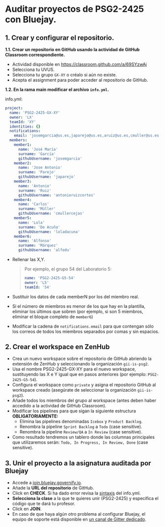 
# Auditar proyectos de PSG2-2425 con Bluejay.

## 1. Crear y configurar el repositorio.

**1.1. Crear un repositorio en GitHub usando la actividad de GitHub Classroom correspondiente.**

- Actividad disponible en https://classroom.github.com/a/69SYzwAj
- Selecciona tu UVUS.
- Selecciona tu grupo `GX-XY` o créalo si aún no existe.
- Acepta el assignment para poder acceder al repositorio de GitHub.

**1.2. En la rama main modificar el archivo `info.yml`.**

info.yml:
```yaml
project:
  name: 'PSG2-2425-GX-XY'
  owner: 'LX'
  teamId: 'XY'
  identities: {}
  notifications:
    email: 'josemgarcia@us.es,japarejo@us.es,aruiz@us.es,cmuller@us.es,macuna@us.es,amarquez6@us.es'
  members:
    member1:
      name: 'José María'
      surname: 'García' 
      githubUsername: 'josemgarcia'
    member2:
      name: 'Jose Antonio'
      surname: 'Parejo'
      githubUsername: 'japarejo'
    member3:
      name: 'Antonio'
      surname: 'Ruiz'
      githubUsername: 'antonioruizcortes'
    member4:
      name: 'Carlos'
      surname: 'Müller'
      githubUsername: 'cmullercejas'
    member5:
      name: 'Lola'
      surname: 'De Acuña'
      githubUsername: 'loladacuna'
    member6:
      name: 'Alfonso'
      surname: 'Márquez'
      githubUsername: 'alfedu'
```

- Rellenar las X,Y.
    > Por ejemplo, el grupo 54 del Laboratorio 5:
    >```yaml
    >name: 'PSG2-2425-G5-54'
    >owner: 'L5'
    >teamId: '54'
    >```

- Sustituir los datos de cada memberN por los del miembro real.
- Si el número de miembros es menor de los que hay en la plantilla, eliminar los últimos que sobren (por ejemplo, si son 5 miembros, eliminar el bloque completo de `member6`)
- Modificar la cadena de `notifications.email` para que contengan sólo los correos de todos los miembros separados por comas y sin espacios.

## 2. Crear el workspace en ZenHub
- Crea un nuevo workspace sobre el repositorio de GitHub abriendo la extensión de ZenHub y seleccionando la organización `gii-is-psg2`.
- Usa el nombre PSG2-2425-GX-XY para el nuevo workspace, sustituyendo las X e Y igual que en pasos anteriores (por ejemplo: `PSG2-2425-G5-54`).
- Configura el workspace como `private` y asigna el repositorio GitHub al workspace creado (asegúrate de seleccionar la organización `gii-is-psg2`).
- Añade todos los miembros del grupo al workspace (antes deben haber accedido a la actividad de GitHub Classroom).
- Modificar los pipelines para que sigan la siguiente estructura **OBLIGATORIAMENTE:**
  - Elimina las pipelines denominadas `Icebox` y `Product Backlog`.
  - Renombra la pipeline `Sprint Backlog` a `Todo` (case sensitive).
  - Renombra la pipeline `Review/QA` a `In Review` (case sensitive).
- Como resultado tendremos un tablero donde las columnas principales que utilizaremos serán: `Todo, In Progress, In Review, Done` (case sensitive).

## 3. Unir el proyecto a la asignatura auditada por Bluejay

- Accede a [join.bluejay.governify.io](https://join.bluejay.governify.io).
- Añade la **URL del repositorio** de GitHub.
- Click en **CHECK**. Si ha dado error revisa la [sintaxis](https://www.yamllint.com/) del info.yml.
- **Selecciona la clase** a la que te quieres unir (PSG2-2425) y especifica el código que te dará tu profesor.
- Click en **JOIN**.
- En caso de que haya algún otro problema al configurar Bluejay, el equipo de soporte está disponible en [un canal de Gitter dedicado](https://app.gitter.im/#/room/!VTAnLfNgxrEdydQgWd:gitter.im).


